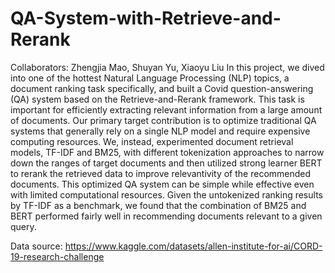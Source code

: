 # QA-System-with-Retrieve-and-Rerank
Collaborators: Zhengjia Mao, Shuyan Yu, Xiaoyu Liu
In this project, we dived into one of the hottest Natural Language Processing (NLP) topics, a document ranking task specifically, and built a Covid question-answering (QA) system based on the Retrieve-and-Rerank framework. This task is important for efficiently extracting relevant information from a large amount of documents. Our primary target contribution is to optimize traditional QA systems that generally rely on a single NLP model and require expensive computing resources. We, instead, experimented document retrieval models, TF-IDF and BM25, with different tokenization approaches to narrow down the ranges of target documents and then utilized strong learner BERT to rerank the retrieved data to improve relevantivity of the recommended documents. This optimized QA system can be simple while effective even with limited computational resources. Given the untokenized ranking results by TF-IDF as a benchmark, we found that the combination of BM25 and BERT performed fairly well in recommending documents relevant to a given query. 

Data source: https://www.kaggle.com/datasets/allen-institute-for-ai/CORD-19-research-challenge
